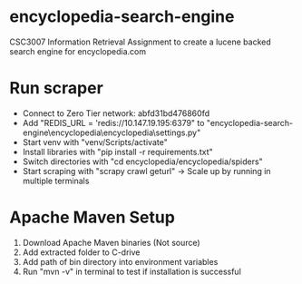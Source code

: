 # encyclopedia-search-engine
CSC3007 Information Retrieval Assignment to create a lucene backed search engine for encyclopedia.com

# Run scraper
- Connect to Zero Tier network: abfd31bd476860fd
- Add "REDIS_URL = 'redis://10.147.19.195:6379" to "encyclopedia-search-engine\encyclopedia\encyclopedia\settings.py"
- Start venv with "venv/Scripts/activate"
- Install libraries with "pip install -r requirements.txt"
- Switch directories with "cd encyclopedia/encyclopedia/spiders"
- Start scraping with "scrapy crawl geturl" -> Scale up by running in multiple terminals

# Apache Maven Setup
1. Download Apache Maven binaries (Not source)
2. Add extracted folder to C-drive
3. Add path of bin directory into environment variables
4. Run "mvn -v" in terminal to test if installation is successful